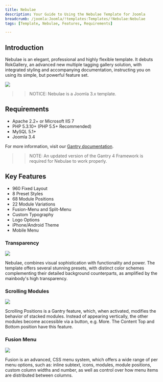```yaml
---
title: Nebulae
description: Your Guide to Using the Nebulae Template for Joomla
breadcrumb: /joomla:Joomla/!templates:Templates/!Nebulae:Nebulae
tags: [Template, Nebulae, Features, Requirements]

---
```


Introduction
-----

Nebulae is an elegant, professional and highly flexible template. It debuts RokGallery, an advanced new multiple tagging gallery solution, with integrated styling and accompanying documentation, instructing you on using its simple, but powerful feature set.

![][theme]

>> NOTICE: Nebulae is a Joomla 3.x template.

Requirements
-----

* Apache 2.2+ or Microsoft IIS 7
* PHP 5.3.10+ (PHP 5.5+ Recommended)
* MySQL 5.1+
* Joomla 3.4

For more information, visit our [Gantry documentation][gantry].

>> NOTE: An updated version of the Gantry 4 Framework is required for Nebulae to work properly.

Key Features
-----

* 960 Fixed Layout  
* 8 Preset Styles  
* 68 Module Positions  
* 22 Module Variations  
* Fusion-Menu and Split-Menu  
* Custom Typography  
* Logo Options  
* iPhone/Android Theme  
* Mobile Menu

### Transparency

![][transparency]

Nebulae, combines visual sophistication with functionality and power. The template offers several stunning presets, with distinct color schemes complementing their detailed background counterparts, as amplified by the mainbody's high transparency.

### Scrolling Modules

![][scrolling]

Scrolling Positions is a Gantry feature, which, when activated, modifies the behavior of stacked modules. Instead of appearing vertically, the other modules become accessible via a button, e.g. More. The Content Top and Bottom position have this feature.

### Fusion Menu

![][fusion]

Fusion is an advanced, CSS menu system, which offers a wide range of per menu options, such as: inline subtext, icons, modules, module positions, custom column widths and number, as well as control over how menu items are distributed between columns.

[gantry]: http://gantry.org
[theme]: assets/nebulae.jpeg
[transparency]: assets/transparency.jpg
[scrolling]: assets/scrolling.jpg
[fusion]: assets/fusion.jpg
